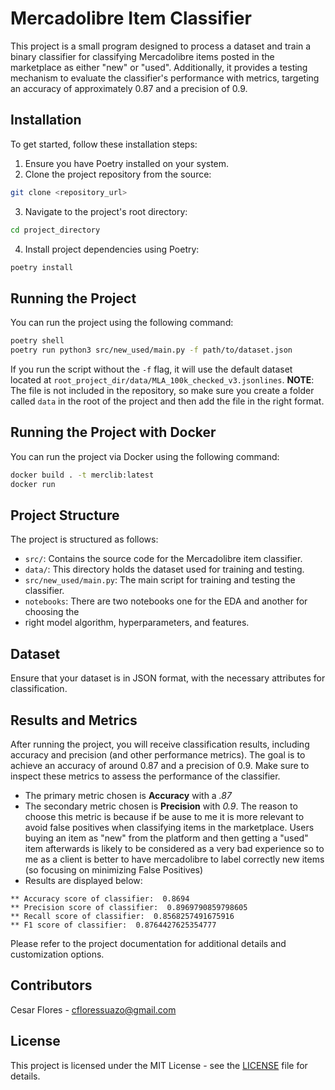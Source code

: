 
# Mercadolibre Item Classifier
This project is a small program designed to process a dataset and train a
binary classifier for classifying Mercadolibre items posted in the marketplace
as either "new" or "used". Additionally, it provides a testing mechanism to
evaluate the classifier's performance with metrics, targeting an accuracy of
approximately 0.87 and a precision of 0.9.

## Installation
To get started, follow these installation steps:

1. Ensure you have Poetry installed on your system.
2. Clone the project repository from the source:
```bash
git clone <repository_url>
```
3. Navigate to the project's root directory:
```bash
cd project_directory
```
4. Install project dependencies using Poetry:
```bash
poetry install
```

## Running the Project
You can run the project using the following command:

```bash
poetry shell
poetry run python3 src/new_used/main.py -f path/to/dataset.json
```
If you run the script without the `-f` flag, it will use the default dataset
located at `root_project_dir/data/MLA_100k_checked_v3.jsonlines`. 
**NOTE**: The file is not included in the repository, so make sure you create
a folder called `data` in the root of the project and then add the file
in the right format.

## Running the Project with Docker
You can run the project via Docker using the following command:

```bash
docker build . -t merclib:latest
docker run
```

## Project Structure
The project is structured as follows:
* `src/`: Contains the source code for the Mercadolibre item classifier.
* `data/`: This directory holds the dataset used for training and testing.
* `src/new_used/main.py`: The main script for training and testing the classifier.
* `notebooks`: There are two notebooks one for the EDA and another for choosing the
* right model algorithm, hyperparameters, and features.

## Dataset
Ensure that your dataset is in JSON format, with the necessary attributes for classification.

## Results and Metrics
After running the project, you will receive classification results, including accuracy and
precision (and other performance metrics). The goal is to achieve an accuracy of around 0.87
and a precision of 0.9. Make sure to inspect these metrics to assess the performance of the
classifier.

* The primary metric chosen is **Accuracy** with a *.87*
* The secondary metric chosen is **Precision** with *0.9*. The reason to choose this metric
  is because if be ause to me it is more relevant to avoid false positives when classifying
  items in the marketplace. Users buying an item as "new" from the platform and then getting
  a "used" item afterwards is likely to be considered as a very bad experience so to me as
  a client is better to have mercadolibre to label correctly new items (so focusing on minimizing
  False Positives)
* Results are displayed below:
```
** Accuracy score of classifier:  0.8694
** Precision score of classifier:  0.8969790859798605
** Recall score of classifier:  0.8568257491675916
** F1 score of classifier:  0.8764427625354777
```

Please refer to the project documentation for additional details and customization options.

## Contributors
Cesar Flores - cfloressuazo@gmail.com

## License
This project is licensed under the MIT License - see the [LICENSE](LICENSE) file for details.

